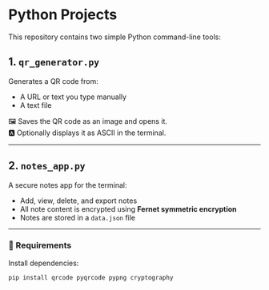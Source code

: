# Python Projects

This repository contains two simple Python command-line tools:

## 1. `qr_generator.py`
Generates a QR code from:
- A URL or text you type manually
- A text file

🖼 Saves the QR code as an image and opens it.  
🅰 Optionally displays it as ASCII in the terminal.

---

## 2. `notes_app.py`
A secure notes app for the terminal:
- Add, view, delete, and export notes
- All note content is encrypted using **Fernet symmetric encryption**
- Notes are stored in a `data.json` file

---

### 🔧 Requirements

Install dependencies:

```bash
pip install qrcode pyqrcode pypng cryptography
